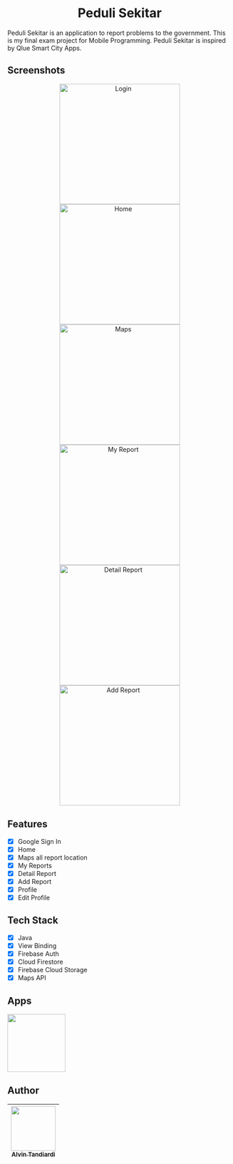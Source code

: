 <h1 align="center">
Peduli Sekitar
</h1>
Peduli Sekitar is an application to report problems to the government. This is my final exam project for Mobile Programming. Peduli Sekitar is inspired by Qlue Smart City Apps.

## Screenshots

<p align="center">
  <img src="screenshots/1.png" width="270" alt="Login">
  <img src="screenshots/2.png" width="270" alt="Home">
  <img src="screenshots/3.png" width="270" alt="Maps">
  <img src="screenshots/4.png" width="270" alt="My Report">
  <img src="screenshots/5.png" width="270" alt="Detail Report">
  <img src="screenshots/6.png" width="270" alt="Add Report">
</p>

## Features

- [x] Google Sign In
- [x] Home
- [x] Maps all report location
- [x] My Reports
- [x] Detail Report
- [x] Add Report
- [x] Profile
- [x] Edit Profile

## Tech Stack
- [x] Java
- [x] View Binding
- [x] Firebase Auth
- [x] Cloud Firestore
- [x] Firebase Cloud Storage
- [x] Maps API

## Apps
<a href="https://play.google.com/store/apps/details?id=com.alvin.projekuas" title="Peduli Sekitar Apps">
  <img src="https://github.githubassets.com/images/modules/dashboard/google-play-badge.png" width="130px;"/>
</a>

## Author
| [<img src="https://avatars1.githubusercontent.com/u/32356015?v=3" width="100px;"/><br /><sub><b>Alvin Tandiardi</b></sub>](https://github.com/alvintan05)<br /> |
| :-----------------------------------------------------------------------------------------------------------------------------------------------------------------: |
